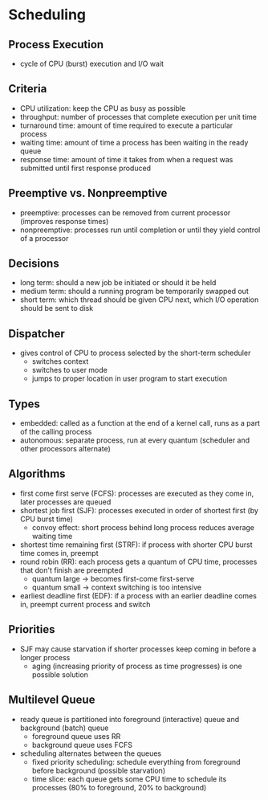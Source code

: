 # Scheduling

## Process Execution

- cycle of CPU (burst) execution and I/O wait

## Criteria

- CPU utilization: keep the CPU as busy as possible
- throughput: number of processes that complete execution per unit time
- turnaround time: amount of time required to execute a particular process
- waiting time: amount of time a process has been waiting in the ready queue
- response time: amount of time it takes from when a request was submitted until first response produced

## Preemptive vs. Nonpreemptive

- preemptive: processes can be removed from current processor (improves response times)
- nonpreemptive: processes run until completion or until they yield control of a processor

## Decisions

- long term: should a new job be initiated or should it be held
- medium term: should a running program be temporarily swapped out
- short term: which thread should be given CPU next, which I/O operation should be sent to disk

## Dispatcher

- gives control of CPU to process selected by the short-term scheduler
  - switches context
  - switches to user mode
  - jumps to proper location in user program to start execution

## Types

- embedded: called as a function at the end of a kernel call, runs as a part of the calling process
- autonomous: separate process, run at every quantum (scheduler and other processors alternate)

## Algorithms

- first come first serve (FCFS): processes are executed as they come in, later processes are queued
- shortest job first (SJF): processes executed in order of shortest first (by CPU burst time)
  - convoy effect: short process behind long process reduces average waiting time
- shortest time remaining first (STRF): if process with shorter CPU burst time comes in, preempt
- round robin (RR): each process gets a quantum of CPU time, processes that don't finish are preempted
  - quantum large -> becomes first-come first-serve
  - quantum small -> context switching is too intensive
- earliest deadline first (EDF): if a process with an earlier deadline comes in, preempt current process and switch

## Priorities

- SJF may cause starvation if shorter processes keep coming in before a longer process
  - aging (increasing priority of process as time progresses) is one possible solution

## Multilevel Queue

- ready queue is partitioned into foreground (interactive) queue and background (batch) queue
  - foreground queue uses RR
  - background queue uses FCFS
- scheduling alternates between the queues
  - fixed priority scheduling: schedule everything from foreground before background (possible starvation)
  - time slice: each queue gets some CPU time to schedule its processes (80% to foreground, 20% to background)
